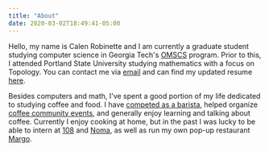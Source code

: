 ```yaml
---
title: "About"
date: 2020-03-02T18:49:41-05:00
---
```


Hello, my name is Calen Robinette and I am currently a graduate student studying
computer science in Georgia Tech's [OMSCS](https://omscs.gatech.edu/) program.
Prior to this, I attended Portland State University studying mathematics with a
focus on Topology. You can contact me via [email](calen.robinette@gatech.edu)
and can find my updated resume [here](resume.pdf).

Besides computers and math, I've spent a good portion of my life dedicated to
studying coffee and food. I have [competed as a
barista](https://uscoffeechampionships.org/), helped organize [coffee community
events](https://bostontnt.wordpress.com/), and generally enjoy learning and
talking about coffee. Currently I enjoy cooking at home, but in the past I was
lucky to be able to intern at [108](https://108.dk/en/homepage-splash/) and
[Noma](https://noma.dk/), as well as run my own pop-up restaurant
[Margo](https://www.instagram.com/margo.pdx/).
